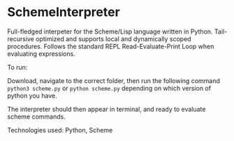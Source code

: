 # SchemeInterpreter

Full-fledged interpeter for the Scheme/Lisp language written in Python. Tail-recursive optimized and supports local and dynamically scoped procedures. Follows the standard REPL Read-Evaluate-Print Loop when evaluating expressions.

To run:
 
Download, navigate to the correct folder, then run the following command
`python3 scheme.py` or `python scheme.py` depending on which version of python you have.

The interpreter should then appear in terminal, and ready to evaluate scheme commands.

Technologies used: Python, Scheme
